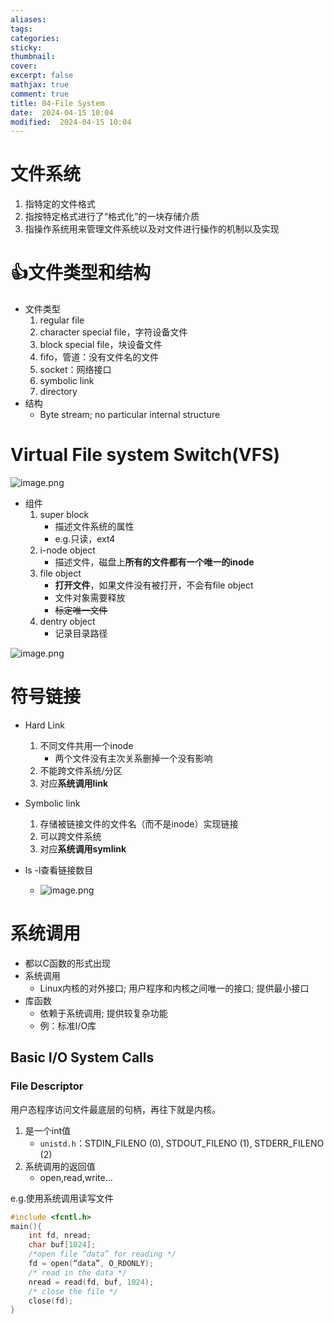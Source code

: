 ```yaml
---
aliases: 
tags: 
categories:
sticky:
thumbnail:
cover: 
excerpt: false
mathjax: true
comment: true
title: 04-File System
date:  2024-04-15 10:04
modified:  2024-04-15 10:04
---
```


# 文件系统

1. 指特定的文件格式
2. 指按特定格式进行了“格式化”的一块存储介质
3. 指操作系统用来管理文件系统以及对文件进行操作的机制以及实现


# 👍文件类型和结构

- 文件类型
	1. regular file
	2. character special file，字符设备文件
	3. block special file，块设备文件
	4. fifo，管道：没有文件名的文件
	5. socket：网络接口
	6. symbolic link
	7. directory
- 结构
	- Byte stream; no particular internal structure


# Virtual File system Switch(VFS)

![image.png](https://chillcharlie-img.oss-cn-hangzhou.aliyuncs.com/image%2F2024%2F04%2F15%2F10-27-12-c665556f9e0546a59447cd52982131cb-20240415102711-2fedd7.png)



- 组件
	1. super block
		- 描述文件系统的属性
		- e.g.只读，ext4
	2. i-node object
		- 描述文件，磁盘上**所有的文件都有一个唯一的inode**
	3. file object
		- **打开文件**，如果文件没有被打开，不会有file object
		- 文件对象需要释放
		- ~~标定唯一文件~~
	4. dentry object
		- 记录目录路径

![image.png](https://chillcharlie-img.oss-cn-hangzhou.aliyuncs.com/image%2F2024%2F04%2F15%2F10-36-57-db71799c0c080f4b2b107653f0779545-20240415103657-f29555.png)


# 符号链接

- Hard Link
	1. 不同文件共用一个inode
		- 两个文件没有主次关系删掉一个没有影响
	2. 不能跨文件系统/分区
	3. 对应**系统调用link**
- Symbolic link
	1. 存储被链接文件的文件名（而不是inode）实现链接
	2. 可以跨文件系统
	3. 对应**系统调用symlink**


- ls -l查看链接数目
	- ![image.png](https://chillcharlie-img.oss-cn-hangzhou.aliyuncs.com/image%2F2024%2F04%2F15%2F11-17-25-fc0746aebea93640a4b72174da722b7c-20240415111724-a9fb6d.png)



# 系统调用

- 都以C函数的形式出现
- 系统调用
	- Linux内核的对外接口; 用户程序和内核之间唯一的接口; 提供最小接口
- 库函数
	- 依赖于系统调用; 提供较复杂功能
	- 例：标准I/O库


## Basic I/O System Calls


### File Descriptor

用户态程序访问文件最底层的句柄，再往下就是内核。

1. 是一个int值
	- `unistd.h`：STDIN_FILENO (0), STDOUT_FILENO (1), STDERR_FILENO (2)
2. 系统调用的返回值
	- open,read,write...


e.g.使用系统调用读写文件
```c
#include <fcntl.h>
main(){
	int fd, nread;
	char buf[1024];
	/*open file “data” for reading */
	fd = open(“data”, O_RDONLY);
	/* read in the data */
	nread = read(fd, buf, 1024);
	/* close the file */
	close(fd);
}
```



